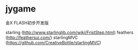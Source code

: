 jygame
======

金X FLASH初步开发版

starling (http://www.starlinglib.com/wiki/FristStep.html)
feathers (http://feathersui.com/)
starlingMVC (https://github.com/CreativeBottle/starlingMVC)